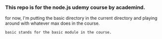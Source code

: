 ### This repo is for the node.js udemy course by academind.

for now, I'm putting the basic directory in the current directory and
    playing around with whatever max does in the course.

    basic stands for the basic module in the course.

